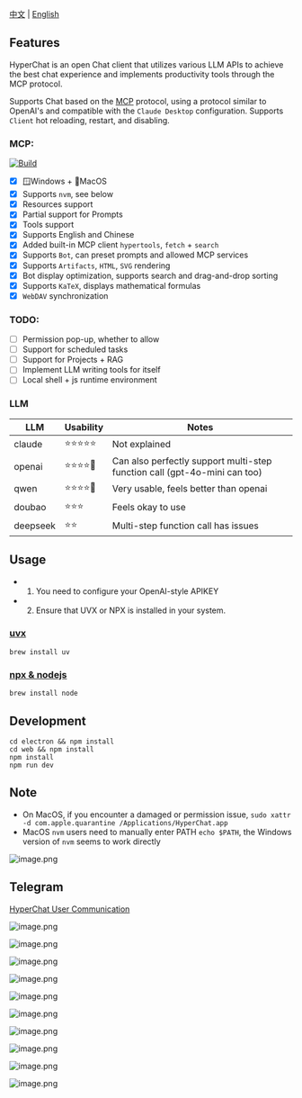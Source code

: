 [中文](README.zh.md) | [English](README.md)


## Features

HyperChat is an open Chat client that utilizes various LLM APIs to achieve the best chat experience and implements productivity tools through the MCP protocol.

Supports Chat based on the [MCP](https://modelcontextprotocol.io/introduction) protocol, using a protocol similar to OpenAI's and compatible with the `Claude Desktop` configuration. Supports `Client` hot reloading, restart, and disabling.

### MCP:

[![Build](https://github.com/BigSweetPotatoStudio/HyperChat/actions/workflows/build.yml/badge.svg)](https://github.com/BigSweetPotatoStudio/HyperChat/actions/workflows/build.yml)

- [x] 🪟Windows + 🍏MacOS
- [x] Supports `nvm`, see below
- [x] Resources support
- [x] Partial support for Prompts
- [x] Tools support
- [x] Supports English and Chinese
- [x] Added built-in MCP client `hypertools`, `fetch` + `search`
- [x] Supports `Bot`, can preset prompts and allowed MCP services
- [x] Supports `Artifacts`, `HTML`, `SVG` rendering
- [x] Bot display optimization, supports search and drag-and-drop sorting
- [x] Supports `KaTeX`, displays mathematical formulas
- [x] `WebDAV` synchronization

### TODO:

- [ ] Permission pop-up, whether to allow
- [ ] Support for scheduled tasks
- [ ] Support for Projects + RAG
- [ ] Implement LLM writing tools for itself
- [ ] Local shell + js runtime environment

### LLM

| LLM      | Usability   | Notes                        |
| -------- | ----------- | ---------------------------- |
| claude   | ⭐⭐⭐⭐⭐      | Not explained                |
| openai   | ⭐⭐⭐⭐🌙    | Can also perfectly support multi-step function call (gpt-4o-mini can too) |
| qwen     | ⭐⭐⭐⭐🌙    | Very usable, feels better than openai |
| doubao   | ⭐⭐⭐       | Feels okay to use            |
| deepseek | ⭐⭐        | Multi-step function call has issues |

## Usage

* 1. You need to configure your OpenAI-style APIKEY
* 2. Ensure that UVX or NPX is installed in your system.

### [uvx](https://github.com/astral-sh/uv)

```
brew install uv
```
### [npx & nodejs](https://nodejs.org/en)

```
brew install node 
```

## Development

```
cd electron && npm install
cd web && npm install
npm install
npm run dev
```

## Note

* On MacOS, if you encounter a damaged or permission issue, `sudo xattr -d com.apple.quarantine /Applications/HyperChat.app`
* MacOS `nvm` users need to manually enter PATH `echo $PATH`, the Windows version of `nvm` seems to work directly

![image.png](./images/image4.png)

## Telegram

[HyperChat User Communication](https://t.me/dadigua001)

![image.png](./images/image33.png)

![image.png](./images/image34.png)

![image.png](./images/image13.png)

![image.png](./images/image32.png)

![image.png](./images/image31.png)

![image.png](./images/image22.png)

![image.png](./images/image21.png)

![image.png](./images/image30.png)

![image.png](./images/image35.png)

![image.png](./images/image36.png)